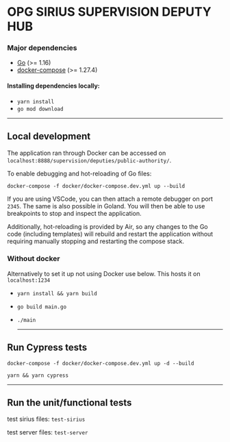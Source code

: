 # OPG SIRIUS SUPERVISION DEPUTY HUB

### Major dependencies

- [Go](https://golang.org/) (>= 1.16)
- [docker-compose](https://docs.docker.com/compose/install/) (>= 1.27.4)

#### Installing dependencies locally: 
- `yarn install`
- `go mod download`
-------------------------------------------------------------------

## Local development

The application ran through Docker can be accessed on `localhost:8888/supervision/deputies/public-authority/`.

To enable debugging and hot-reloading of Go files:

`docker-compose -f docker/docker-compose.dev.yml up --build`

If you are using VSCode, you can then attach a remote debugger on port `2345`. The same is also possible in Goland.
You will then be able to use breakpoints to stop and inspect the application.

Additionally, hot-reloading is provided by Air, so any changes to the Go code (including templates) 
will rebuild and restart the application without requiring manually stopping and restarting the compose stack.

### Without docker

Alternatively to set it up not using Docker use below. This hosts it on `localhost:1234`
  
- `yarn install && yarn build `
- `go build main.go `
- `./main `

  -------------------------------------------------------------------

## Run Cypress tests
 
`docker-compose -f docker/docker-compose.dev.yml up -d --build `
 
`yarn && yarn cypress `
    
-------------------------------------------------------------------
## Run the unit/functional tests

test sirius files: `test-sirius`

test server files: `test-server`